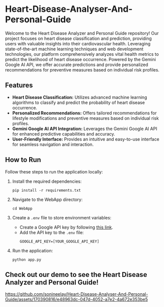 # Heart-Disease-Analyser-And-Personal-Guide

Welcome to the Heart Disease Analyzer and Personal Guide repository! Our project focuses on heart disease classification and prediction, providing users with valuable insights into their cardiovascular health. Leveraging state-of-the-art machine learning techniques and web development technologies, our platform comprehensively analyzes vital health metrics to predict the likelihood of heart disease occurrence. Powered by the Gemini Google AI API, we offer accurate predictions and provide personalized recommendations for preventive measures based on individual risk profiles.

## Features

- **Heart Disease Classification:** Utilizes advanced machine learning algorithms to classify and predict the probability of heart disease occurrence.
- **Personalized Recommendations:** Offers tailored recommendations for lifestyle modifications and preventive measures based on individual risk profiles.
- **Gemini Google AI API Integration:** Leverages the Gemini Google AI API for enhanced predictive capabilities and accuracy.
- **User-Friendly Interface:** Provides an intuitive and easy-to-use interface for seamless navigation and interaction.

## How to Run
Follow these steps to run the application locally:

1. Install the required dependencies:
    ```
    pip install -r requirements.txt
    ```

2. Navigate to the WebApp directory:
    ```
    cd WebApp
    ```

3. Create a `.env` file to store environment variables:
    - Create a Google API key by following [this link](https://ai.google.dev/).
    - Add the API key to the `.env` file:
        ```
        GOOGLE_API_KEY=[YOUR_GOOGLE_API_KEY]
        ```

4. Run the application:
    ```
    python app.py
    ```

## Check out our demo to see the Heart Disease Analyzer and Personal Guide! 

https://github.com/sonineelay/Heart-Disease-Analyser-And-Personal-Guide/assets/170390816/e48963dc-047d-4052-a7e2-4a672e353be5
